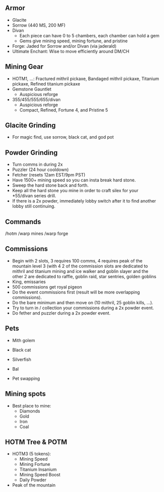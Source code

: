 ## Armor

- Glacite
- Sorrow (440 MS, 200 MF)
- Divan
  - Each piece can have 0 to 5 chambers, each chamber can hold a gem
  - Gems give mining speed, mining fortune, and pristine
- Forge: Jaded for Sorrow and/or Divan (via jaderald)
- Ultimate Enchant: Wise to move efficiently around DM/CH



## Mining Gear

- HOTM1, ...: Fractured mithril pickaxe, Bandaged mithril pickaxe, Titanium pickaxe, Refined titanium pickaxe
- Gemstone Gauntlet
  - Auspicious reforge
- 355/455/555/655/divan
  - Auspicious reforge
  - Compact, Refined, Fortune 4, and Pristine 5



## Glacite Grinding

- For magic find, use sorrow, black cat, and god pot



## Powder Grinding

- Turn comms in during 2x
- Puzzler (24 hour cooldown)
- Fetcher (resets 12am EST/9pm PST)
- Have 1500+ mining speed so you can insta break hard stone.
- Sweep the hard stone back and forth.
- Keep all the hard stone you mine in order to craft silex for your *55/divan series drill.
- If there is a 2x powder, immediately lobby switch after it to find another lobby still continuing.



## Commands

/hotm
/warp mines
/warp forge



## Commissions

- Begin with 2 slots, 3 requires 100 comms, 4 requires peak of the mountain level 3 (with 4 2 of the commission slots are dedicated to mithril and titanium mining and ice walker and goblin slayer and the other 2 are dedicated to raffle, goblin raid, star sentries, golden goblins
- King, emissaries
- 500 commissions get royal pigeon
- Do the event commissions first (result will be more overlapping commissions).
- Do the bare minimum and then move on (10 mithril, 25 goblin kills, ...).
- Try to turn in / collection your commissions during a 2x powder event.
- Do fether and puzzler during a 2x powder event.



## Pets

- Mith golem
- Black cat
- Silverfish
- Bal

- Pet swapping



## Mining spots

- Best place to mine:
  - Diamonds
  - Gold
  - Iron
  - Coal




## HOTM Tree & POTM

- HOTM3 (5 tokens):
  - Mining Speed
  - Mining Fortune
  - Titanium Insanium
  - Mining Speed Boost
  - Daily Powder
- Peak of the mountain
